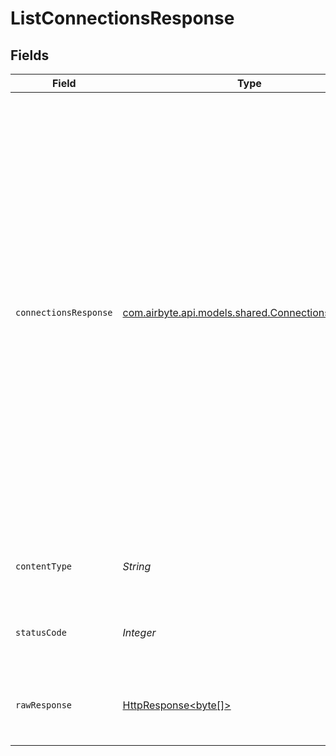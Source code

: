 # ListConnectionsResponse


## Fields

| Field                                                                                                                                                                                                                                                                                                                                                                                                                                                                                  | Type                                                                                                                                                                                                                                                                                                                                                                                                                                                                                   | Required                                                                                                                                                                                                                                                                                                                                                                                                                                                                               | Description                                                                                                                                                                                                                                                                                                                                                                                                                                                                            | Example                                                                                                                                                                                                                                                                                                                                                                                                                                                                                |
| -------------------------------------------------------------------------------------------------------------------------------------------------------------------------------------------------------------------------------------------------------------------------------------------------------------------------------------------------------------------------------------------------------------------------------------------------------------------------------------- | -------------------------------------------------------------------------------------------------------------------------------------------------------------------------------------------------------------------------------------------------------------------------------------------------------------------------------------------------------------------------------------------------------------------------------------------------------------------------------------- | -------------------------------------------------------------------------------------------------------------------------------------------------------------------------------------------------------------------------------------------------------------------------------------------------------------------------------------------------------------------------------------------------------------------------------------------------------------------------------------- | -------------------------------------------------------------------------------------------------------------------------------------------------------------------------------------------------------------------------------------------------------------------------------------------------------------------------------------------------------------------------------------------------------------------------------------------------------------------------------------- | -------------------------------------------------------------------------------------------------------------------------------------------------------------------------------------------------------------------------------------------------------------------------------------------------------------------------------------------------------------------------------------------------------------------------------------------------------------------------------------- |
| `connectionsResponse`                                                                                                                                                                                                                                                                                                                                                                                                                                                                  | [com.airbyte.api.models.shared.ConnectionsResponse](../../models/shared/ConnectionsResponse.md)                                                                                                                                                                                                                                                                                                                                                                                        | :heavy_minus_sign:                                                                                                                                                                                                                                                                                                                                                                                                                                                                     | Successful operation                                                                                                                                                                                                                                                                                                                                                                                                                                                                   | {<br/>"next": "https://api.airbyte.com/v1/connections?limit=5\u0026offset=10",<br/>"previous": "https://api.airbyte.com/v1/connections?limit=5\u0026offset=0",<br/>"data": [<br/>{<br/>"name": "test-connection"<br/>},<br/>{<br/>"connection_id": "18dccc91-0ab1-4f72-9ed7-0b8fc27c5826"<br/>},<br/>{<br/>"sourceId": "49237019-645d-47d4-b45b-5eddf97775ce"<br/>},<br/>{<br/>"destinationId": "al312fs-0ab1-4f72-9ed7-0b8fc27c5826"<br/>},<br/>{<br/>"schedule": {<br/>"scheduleType": "manual"<br/>}<br/>},<br/>{<br/>"status": "active"<br/>},<br/>{<br/>"dataResidency": "auto"<br/>}<br/>]<br/>} |
| `contentType`                                                                                                                                                                                                                                                                                                                                                                                                                                                                          | *String*                                                                                                                                                                                                                                                                                                                                                                                                                                                                               | :heavy_check_mark:                                                                                                                                                                                                                                                                                                                                                                                                                                                                     | HTTP response content type for this operation                                                                                                                                                                                                                                                                                                                                                                                                                                          |                                                                                                                                                                                                                                                                                                                                                                                                                                                                                        |
| `statusCode`                                                                                                                                                                                                                                                                                                                                                                                                                                                                           | *Integer*                                                                                                                                                                                                                                                                                                                                                                                                                                                                              | :heavy_check_mark:                                                                                                                                                                                                                                                                                                                                                                                                                                                                     | HTTP response status code for this operation                                                                                                                                                                                                                                                                                                                                                                                                                                           |                                                                                                                                                                                                                                                                                                                                                                                                                                                                                        |
| `rawResponse`                                                                                                                                                                                                                                                                                                                                                                                                                                                                          | [HttpResponse<byte[]>](https://docs.oracle.com/en/java/javase/11/docs/api/java.net.http/java/net/http/HttpResponse.html)                                                                                                                                                                                                                                                                                                                                                               | :heavy_check_mark:                                                                                                                                                                                                                                                                                                                                                                                                                                                                     | Raw HTTP response; suitable for custom response parsing                                                                                                                                                                                                                                                                                                                                                                                                                                |                                                                                                                                                                                                                                                                                                                                                                                                                                                                                        |